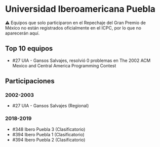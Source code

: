# Universidad Iberoamericana Puebla

:warning: Equipos que solo participaron en el Repechaje del Gran Premio de México no están registrados oficialmente en el ICPC, por lo que no aparecerán aquí.

## Top 10 equipos

- #27 UIA - Gansos Salvajes, resolvió 0 problemas en The 2002 ACM Mexico and Central America Programming Contest

## Participaciones

### 2002-2003

- #27 UIA - Gansos Salvajes (Regional)

### 2018-2019

- #348 Ibero Puebla 3 (Clasificatorio)
- #394 Ibero Puebla 1 (Clasificatorio)
- #394 Ibero Puebla 2 (Clasificatorio)



